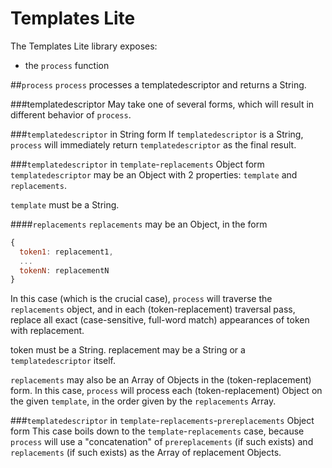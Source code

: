 # Templates Lite

The Templates Lite library exposes:
- the `process` function

##`process`
`process` processes a templatedescriptor and returns a String.

###templatedescriptor
May take one of several forms, which will result in different behavior of `process`.

###`templatedescriptor` in String form
If `templatedescriptor` is a String, `process` will immediately return `templatedescriptor` as the final result.

###`templatedescriptor` in `template`-`replacements` Object form
`templatedescriptor` may be an Object with 2 properties: `template` and `replacements`.

`template` must be a String.

####`replacements`
`replacements` may be an Object, in the form

```javascript
{
  token1: replacement1,
  ...
  tokenN: replacementN
}
```

In this case (which is the crucial case), `process` will traverse the `replacements` object, and in each (token-replacement) traversal pass, replace all exact (case-sensitive, full-word match) appearances of token with replacement.

token must be a String.
replacement may be a String or a `templatedescriptor` itself.

`replacements` may also be an Array of Objects in the (token-replacement) form.
In this case, `process` will process each (token-replacement) Object on the given `template`, in the order given by the `replacements` Array.


###`templatedescriptor` in `template`-`replacements`-`prereplacements` Object form
This case boils down to the `template`-`replacements` case, because `process` will use a "concatenation" of `prereplacements` (if such exists) and `replacements` (if such exists) as the Array of replacement Objects. 
